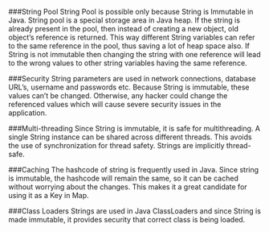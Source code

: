 ###String Pool
String Pool is possible only because String is Immutable in Java. String pool is a special storage area in Java heap. If the string is already present in the pool, then instead of creating a new object, old object’s reference is returned. This way different String variables can refer to the same reference in the pool, thus saving a lot of heap space also. If String is not immutable then changing the string with one reference will lead to the wrong values to other string variables having the same reference.

###Security
String parameters are used in network connections, database URL’s, username and passwords etc. Because String is immutable, these values can’t be changed. Otherwise, any hacker could change the referenced values which will cause severe security issues in the application.

###Multi-threading
Since String is immutable, it is safe for multithreading. A single String instance can be shared across different threads. This avoids the use of synchronization for thread safety. Strings are implicitly thread-safe.

###Caching
The hashcode of string is frequently used in Java. Since string is immutable, the hashcode will remain the same, so it can be cached without worrying about the changes. This makes it a great candidate for using it as a Key in Map.

###Class Loaders
Strings are used in Java ClassLoaders and since String is made immutable, it provides security that correct class is being loaded.